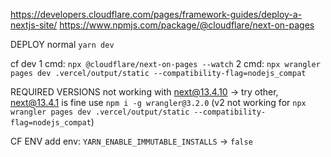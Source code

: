 https://developers.cloudflare.com/pages/framework-guides/deploy-a-nextjs-site/
https://www.npmjs.com/package/@cloudflare/next-on-pages

DEPLOY
normal
`yarn dev`

cf dev
1 cmd: `npx @cloudflare/next-on-pages --watch`
2 cmd: `npx wrangler pages dev .vercel/output/static --compatibility-flag=nodejs_compat`

REQUIRED VERSIONS
not working with next@13.4.10 -> try other, next@13.4.1 is fine
use `npm i -g wrangler@3.2.0` (v2 not working for `npx wrangler pages dev .vercel/output/static --compatibility-flag=nodejs_compat`)

CF ENV
add env: `YARN_ENABLE_IMMUTABLE_INSTALLS` -> `false`
